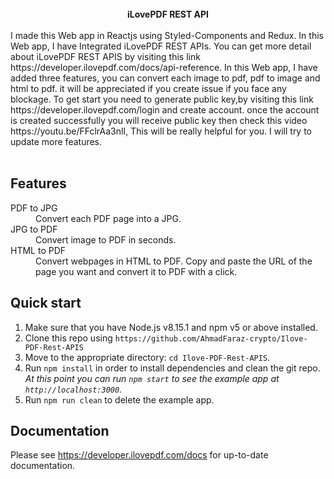 <br />

<div align="center"><strong>iLovePDF REST API</strong></div>
<br />
<div align="">I made this Web app in Reactjs using Styled-Components and Redux. In this Web app, I have Integrated iLovePDF REST APIs. You can get more detail about iLovePDF REST APIS by visiting this link https://developer.ilovepdf.com/docs/api-reference. In this Web app, I have added three features, you  can convert each image to pdf, pdf to image and html to pdf.
it will be appreciated if you create issue if you face any blockage. 
To get start you need to generate public key,by visiting this link https://developer.ilovepdf.com/login and create account. once the account is created successfully you will receive public key then check this video https://youtu.be/FFclrAa3nlI, This will be really helpful for you.
I will try to update more features.</div>

<br />

## Features

<dl>
  <dt>PDF to JPG</dt>
  <dd>Convert each PDF page into a JPG.</dd>
  <dt>JPG to PDF</dt>
  <dd>Convert image to PDF in seconds.</dd>
  <dt>HTML to PDF</dt>
  <dd>Convert webpages in HTML to PDF. Copy and paste the URL of the page you want and convert it to PDF with a click.</dd>
</dl>

## Quick start

1.  Make sure that you have Node.js v8.15.1 and npm v5 or above installed.
2.  Clone this repo using `https://github.com/AhmadFaraz-crypto/Ilove-PDF-Rest-APIS`
3.  Move to the appropriate directory: `cd Ilove-PDF-Rest-APIS`.<br />
4.  Run `npm install` in order to install dependencies and clean the git repo.<br />
    _At this point you can run `npm start` to see the example app at `http://localhost:3000`._
5.  Run `npm run clean` to delete the example app.

## Documentation
Please see https://developer.ilovepdf.com/docs for up-to-date documentation.
